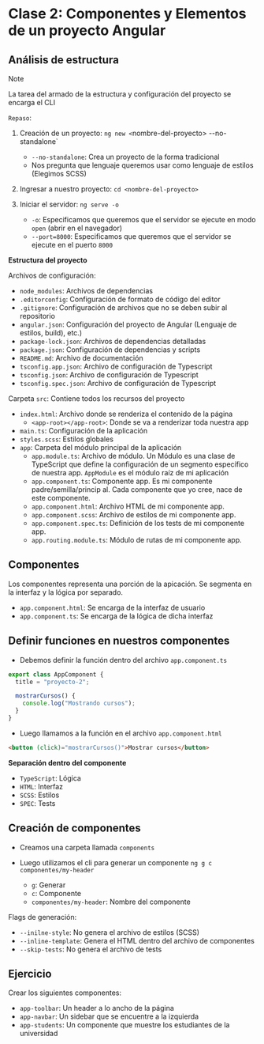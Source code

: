 # Clase 2: Componentes y Elementos de un proyecto Angular

## Análisis de estructura

> [!NOTE]
> La tarea del armado de la estructura y configuración del proyecto se encarga el CLI

`Repaso`:

1. Creación de un proyecto: `ng new <`nombre-del-proyecto> --no-standalone`

   - `--no-standalone`: Crea un proyecto de la forma tradicional
   - Nos pregunta que lenguaje queremos usar como lenguaje de estilos (Elegimos SCSS)

2. Ingresar a nuestro proyecto: `cd <nombre-del-proyecto>`

3. Iniciar el servidor: `ng serve -o`

   - `-o`: Especificamos que queremos que el servidor se ejecute en modo `open` (abrir en el navegador)
   - `--port=8000`: Especificamos que queremos que el servidor se ejecute en el puerto `8000`

**Estructura del proyecto**

Archivos de configuración:

- `node_modules`: Archivos de dependencias
- `.editorconfig`: Configuración de formato de código del editor
- `.gitignore`: Configuración de archivos que no se deben subir al repositorio
- `angular.json`: Configuración del proyecto de Angular (Lenguaje de estilos, build), etc.)
- `package-lock.json`: Archivos de dependencias detalladas
- `package.json`: Configuración de dependencias y scripts
- `README.md`: Archivo de documentación
- `tsconfig.app.json`: Archivo de configuración de Typescript
- `tsconfig.json`: Archivo de configuración de Typescript
- `tsconfig.spec.json`: Archivo de configuración de Typescript

Carpeta `src`: Contiene todos los recursos del proyecto

- `index.html`: Archivo donde se renderiza el contenido de la página
  - `<app-root></app-root>`: Donde se va a renderizar toda nuestra app
- `main.ts`: Configuración de la aplicación
- `styles.scss`: Estilos globales
- `app`: Carpeta del módulo principal de la aplicación
  - `app.module.ts`: Archivo de módulo. Un Módulo es una clase de TypeScript que define la configuración de un segmento específico de nuestra app. `AppModule` es el módulo raíz de mi aplicación
  - `app.component.ts`: Componente app. Es mi componente padre/semilla/princip al. Cada componente que yo cree, nace de este componente.
  - `app.component.html`: Archivo HTML de mi componente app.
  - `app.component.scss`: Archivo de estilos de mi componente app.
  - `app.component.spec.ts`: Definición de los tests de mi componente app.
  - `app.routing.module.ts`: Módulo de rutas de mi componente app.

## Componentes

Los componentes representa una porción de la apicación. Se segmenta en la interfaz y la lógica por separado.

- `app.component.html`: Se encarga de la interfaz de usuario
- `app.component.ts`: Se encarga de la lógica de dicha interfaz

## Definir funciones en nuestros componentes

- Debemos definir la función dentro del archivo `app.component.ts`

```ts
export class AppComponent {
  title = "proyecto-2";

  mostrarCursos() {
    console.log("Mostrando cursos");
  }
}
```

- Luego llamamos a la función en el archivo `app.component.html`

```html
<button (click)="mostrarCursos()">Mostrar cursos</button>
```

**Separación dentro del componente**

- `TypeScript`: Lógica
- `HTML`: Interfaz
- `SCSS`: Estilos
- `SPEC`: Tests

## Creación de componentes

- Creamos una carpeta llamada `components`

- Luego utilizamos el cli para generar un componente `ng g c componentes/my-header`
  - `g`: Generar
  - `c`: Componente
  - `componentes/my-header`: Nombre del componente

Flags de generación:

- `--inilne-style`: No genera el archivo de estilos (SCSS)
- `--inline-template`: Genera el HTML dentro del archivo de componentes
- `--skip-tests`: No genera el archivo de tests

## Ejercicio

Crear los siguientes componentes:

- `app-toolbar`: Un header a lo ancho de la página
- `app-navbar`: Un sidebar que se encuentre a la izquierda
- `app-students`: Un componente que muestre los estudiantes de la universidad
